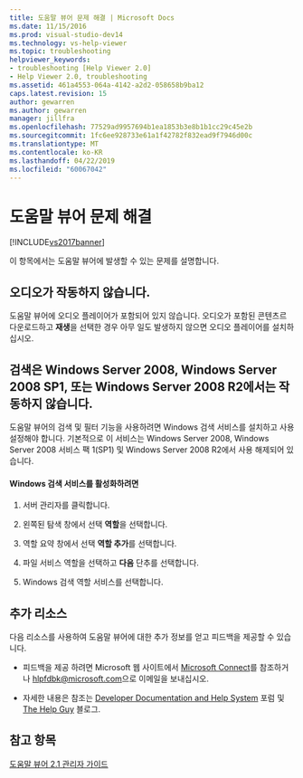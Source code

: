 ```yaml
---
title: 도움말 뷰어 문제 해결 | Microsoft Docs
ms.date: 11/15/2016
ms.prod: visual-studio-dev14
ms.technology: vs-help-viewer
ms.topic: troubleshooting
helpviewer_keywords:
- troubleshooting [Help Viewer 2.0]
- Help Viewer 2.0, troubleshooting
ms.assetid: 461a4553-064a-4142-a2d2-058658b9ba12
caps.latest.revision: 15
author: gewarren
ms.author: gewarren
manager: jillfra
ms.openlocfilehash: 77529ad9957694b1ea1853b3e8b1b1cc29c45e2b
ms.sourcegitcommit: 1fc6ee928733e61a1f42782f832ead9f7946d00c
ms.translationtype: MT
ms.contentlocale: ko-KR
ms.lasthandoff: 04/22/2019
ms.locfileid: "60067042"
---
```

# <a name="troubleshooting-the-help-viewer"></a>도움말 뷰어 문제 해결
[!INCLUDE[vs2017banner](../includes/vs2017banner.md)]

이 항목에서는 도움말 뷰어에 발생할 수 있는 문제를 설명합니다.  
  
## <a name="audio-doesnt-work"></a>오디오가 작동하지 않습니다.  
 도움말 뷰어에 오디오 플레이어가 포함되어 있지 않습니다. 오디오가 포함된 콘텐츠르 다운로드하고 **재생**을 선택한 경우 아무 일도 발생하지 않으면 오디오 플레이어를 설치하십시오.  
  
## <a name="search-doesnt-work-in-windows-server-2008-windows-server-2008-with-sp1-or-windows-server-2008-r2"></a>검색은 Windows Server 2008, Windows Server 2008 SP1, 또는 Windows Server 2008 R2에서는 작동하지 않습니다.  
 도움말 뷰어의 검색 및 필터 기능을 사용하려면 Windows 검색 서비스를 설치하고 사용 설정해야 합니다. 기본적으로 이 서비스는 Windows Server 2008, Windows Server 2008 서비스 팩 1(SP1) 및 Windows Server 2008 R2에서 사용 해제되어 있습니다.  
  
#### <a name="to-activate-windows-search-service"></a>Windows 검색 서비스를 활성화하려면  
  
1. 서버 관리자를 클릭합니다.  
  
2. 왼쪽된 탐색 창에서 선택 **역할**을 선택합니다.  
  
3. 역할 요약 창에서 선택 **역할 추가**를 선택합니다.  
  
4. 파일 서비스 역할을 선택하고 **다음** 단추를 선택합니다.  
  
5. Windows 검색 역할 서비스를 선택합니다.  
  
## <a name="additional-resources"></a>추가 리소스  
 다음 리소스를 사용하여 도움말 뷰어에 대한 추가 정보를 얻고 피드백을 제공할 수 있습니다.  
  
- 피드백을 제공 하려면 Microsoft 웹 사이트에서 [Microsoft Connect](http://go.microsoft.com/fwlink/?linkid=243983)를 참조하거나 [hlpfdbk@microsoft.com](mailto:hlpfdbk@microsoft.com)으로 이메일을 보내십시오.  
  
- 자세한 내용은 참조는 [Developer Documentation and Help System](http://go.microsoft.com/fwlink/?LinkId=232741) 포럼 및 [The Help Guy](http://go.microsoft.com/fwlink/?LinkId=232743) 블로그.  
  
## <a name="see-also"></a>참고 항목  
 [도움말 뷰어 2.1 관리자 가이드](http://go.microsoft.com/fwlink/?LinkId=243985)

